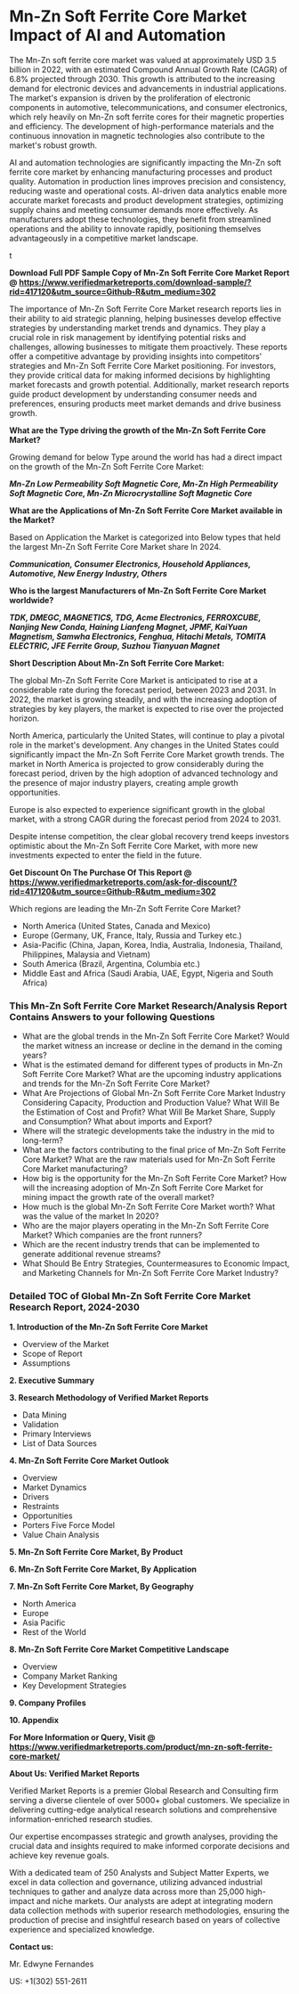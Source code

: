 <meta name="title" content="Global Mn-Zn Soft Ferrite Core Market Impact of AI and Automation"><meta name="description" content="The Mn-Zn soft ferrite core market was valued at approximately USD 3.5 billion in 2022, with an estimated Compound Annual Growth Rate (CAGR) of 6.8% projected through "><meta name="title" content="Mn-Zn Soft Ferrite Core Market Size, Share, Scope, Trends, Growth, Opportunities, Analysis, Forecast"><h1>Mn-Zn Soft Ferrite Core Market Impact of AI and Automation</h1><p>The Mn-Zn soft ferrite core market was valued at approximately USD 3.5 billion in 2022, with an estimated Compound Annual Growth Rate (CAGR) of 6.8% projected through 2030. This growth is attributed to the increasing demand for electronic devices and advancements in industrial applications. The market's expansion is driven by the proliferation of electronic components in automotive, telecommunications, and consumer electronics, which rely heavily on Mn-Zn soft ferrite cores for their magnetic properties and efficiency. The development of high-performance materials and the continuous innovation in magnetic technologies also contribute to the market's robust growth.</p><p>AI and automation technologies are significantly impacting the Mn-Zn soft ferrite core market by enhancing manufacturing processes and product quality. Automation in production lines improves precision and consistency, reducing waste and operational costs. AI-driven data analytics enable more accurate market forecasts and product development strategies, optimizing supply chains and meeting consumer demands more effectively. As manufacturers adopt these technologies, they benefit from streamlined operations and the ability to innovate rapidly, positioning themselves advantageously in a competitive market landscape.</p>t</p><p id="" class=""><strong>Download Full PDF Sample Copy of Mn-Zn Soft Ferrite Core Market Report @ <a href="https://www.verifiedmarketreports.com/download-sample/?rid=417120&utm_source=Github-R&utm_medium=302" target="_blank">https://www.verifiedmarketreports.com/download-sample/?rid=417120&utm_source=Github-R&utm_medium=302</a></strong></p><p>The importance of&nbsp;Mn-Zn Soft Ferrite Core Market research reports lies in their ability to aid strategic planning, helping businesses develop effective strategies by understanding market trends and dynamics. They play a crucial role in risk management by identifying potential risks and challenges, allowing businesses to mitigate them proactively. These reports offer a competitive advantage by providing insights into competitors' strategies and Mn-Zn Soft Ferrite Core Market positioning. For investors, they provide critical data for making informed decisions by highlighting market forecasts and growth potential. Additionally, market research reports guide product development by understanding consumer needs and preferences, ensuring products meet market demands and drive business growth.</p><p><strong>What are the&nbsp;Type driving the growth of the Mn-Zn Soft Ferrite Core Market?</strong></p><p id="" class="">Growing demand for below Type around the world has had a direct impact on the growth of the Mn-Zn Soft Ferrite Core Market:</p><em><strong>Mn-Zn Low Permeability Soft Magnetic Core, Mn-Zn High Permeability Soft Magnetic Core, Mn-Zn Microcrystalline Soft Magnetic Core</strong></em></p><strong>What are the&nbsp;Applications&nbsp;of Mn-Zn Soft Ferrite Core Market available in the Market?</strong></p><p id="" class="">Based on Application the Market is categorized into Below types that held the largest Mn-Zn Soft Ferrite Core Market share In 2024.</p><em><strong>Communication, Consumer Electronics, Household Appliances, Automotive, New Energy Industry, Others</strong></em></p><strong>Who is the largest Manufacturers of Mn-Zn Soft Ferrite Core Market worldwide?</strong></p><p><em><strong>TDK, DMEGC, MAGNETICS, TDG, Acme Electronics, FERROXCUBE, Nanjing New Conda, Haining Lianfeng Magnet, JPMF, KaiYuan Magnetism, Samwha Electronics, Fenghua, Hitachi Metals, TOMITA ELECTRIC, JFE Ferrite Group, Suzhou Tianyuan Magnet</strong></em></p><p id="" class=""><strong>Short Description About Mn-Zn Soft Ferrite Core Market:</strong></p><p>The global Mn-Zn Soft Ferrite Core Market is anticipated to rise at a considerable rate during the forecast period, between 2023 and 2031. In 2022, the market is growing steadily, and with the increasing adoption of strategies by key players, the market is expected to rise over the projected horizon.</p><p>North America, particularly the United States, will continue to play a pivotal role in the market's development. Any changes in the United States could significantly impact the Mn-Zn Soft Ferrite Core Market growth trends. The market in North America is projected to grow considerably during the forecast period, driven by the high adoption of advanced technology and the presence of major industry players, creating ample growth opportunities.</p><p>Europe is also expected to experience significant growth in the global market, with a strong CAGR during the forecast period from 2024 to 2031.</p><p>Despite intense competition, the clear global recovery trend keeps investors optimistic about the Mn-Zn Soft Ferrite Core Market, with more new investments expected to enter the field in the future.</p><p id="" class=""><strong>Get Discount On The Purchase Of This Report @ <a href="https://www.verifiedmarketreports.com/ask-for-discount/?rid=417120&utm_source=Github-R&utm_medium=302" target="_blank">https://www.verifiedmarketreports.com/ask-for-discount/?rid=417120&utm_source=Github-R&utm_medium=302</a></strong></p>Which regions are leading the Mn-Zn Soft Ferrite Core Market?</p><ul><li>North America (United States, Canada and Mexico)</li><li>Europe (Germany, UK, France, Italy, Russia and Turkey etc.)</li><li>Asia-Pacific (China, Japan, Korea, India, Australia, Indonesia, Thailand, Philippines, Malaysia and Vietnam)</li><li>South America (Brazil, Argentina, Columbia etc.)</li><li>Middle East and Africa (Saudi Arabia, UAE, Egypt, Nigeria and South Africa)</li></ul><h3 id="" class="">This Mn-Zn Soft Ferrite Core Market Research/Analysis Report Contains Answers to your following Questions</h3><ul><li>What are the global trends in the Mn-Zn Soft Ferrite Core Market? Would the market witness an increase or decline in the demand in the coming years?</li><li>What is the estimated demand for different types of products in Mn-Zn Soft Ferrite Core Market? What are the upcoming industry applications and trends for the Mn-Zn Soft Ferrite Core Market?</li><li>What Are Projections of Global Mn-Zn Soft Ferrite Core Market Industry Considering Capacity, Production and Production Value? What Will Be the Estimation of Cost and Profit? What Will Be Market Share, Supply and Consumption? What about imports and Export?</li><li>Where will the strategic developments take the industry in the mid to long-term?</li><li>What are the factors contributing to the final price of Mn-Zn Soft Ferrite Core Market? What are the raw materials used for Mn-Zn Soft Ferrite Core Market manufacturing?</li><li>How big is the opportunity for the Mn-Zn Soft Ferrite Core Market? How will the increasing adoption of Mn-Zn Soft Ferrite Core Market for mining impact the growth rate of the overall market?</li><li>How much is the global Mn-Zn Soft Ferrite Core Market worth? What was the value of the market In 2020?</li><li>Who are the major players operating in the Mn-Zn Soft Ferrite Core Market? Which companies are the front runners?</li><li>Which are the recent industry trends that can be implemented to generate additional revenue streams?</li><li>What Should Be Entry Strategies, Countermeasures to Economic Impact, and Marketing Channels for Mn-Zn Soft Ferrite Core Market Industry?</li></ul><h3 id="" class="">Detailed TOC of Global Mn-Zn Soft Ferrite Core Market Research Report, 2024-2030</h3><p id="" class=""><strong>1. Introduction of the Mn-Zn Soft Ferrite Core Market</strong></p><ul><li>Overview of the Market</li><li>Scope of Report</li><li>Assumptions</li></ul><p id="" class=""><strong>2. Executive Summary</strong></p><p id="" class=""><strong>3. Research Methodology of Verified Market Reports</strong></p><ul><li>Data Mining</li><li>Validation</li><li>Primary Interviews</li><li>List of Data Sources</li></ul><p id="" class=""><strong>4. Mn-Zn Soft Ferrite Core Market Outlook</strong></p><ul><li>Overview</li><li>Market Dynamics</li><li>Drivers</li><li>Restraints</li><li>Opportunities</li><li>Porters Five Force Model</li><li>Value Chain Analysis</li></ul><p id="" class=""><strong>5. Mn-Zn Soft Ferrite Core Market, By Product</strong></p><p id="" class=""><strong>6. Mn-Zn Soft Ferrite Core Market, By Application</strong></p><p id="" class=""><strong>7. Mn-Zn Soft Ferrite Core Market, By Geography</strong></p><ul><li>North America</li><li>Europe</li><li>Asia Pacific</li><li>Rest of the World</li></ul><p id="" class=""><strong>8. Mn-Zn Soft Ferrite Core Market Competitive Landscape</strong></p><ul><li>Overview</li><li>Company Market Ranking</li><li>Key Development Strategies</li></ul><p id="" class=""><strong>9. Company Profiles</strong></p><p id="" class=""><strong>10. Appendix</strong></p><p id="" class=""><strong>For More Information or Query, Visit @ <a href="https://www.verifiedmarketreports.com/product/mn-zn-soft-ferrite-core-market/" target="_blank">https://www.verifiedmarketreports.com/product/mn-zn-soft-ferrite-core-market/</a></strong></p><p id="" class=""><strong>About Us: Verified Market Reports</strong></p><p id="" class="">Verified Market Reports is a premier Global Research and Consulting firm serving a diverse clientele of over 5000+ global customers. We specialize in delivering cutting-edge analytical research solutions and comprehensive information-enriched research studies.</p><p id="" class="">Our expertise encompasses strategic and growth analyses, providing the crucial data and insights required to make informed corporate decisions and achieve key revenue goals.</p><p id="" class="">With a dedicated team of 250 Analysts and Subject Matter Experts, we excel in data collection and governance, utilizing advanced industrial techniques to gather and analyze data across more than 25,000 high-impact and niche markets. Our analysts are adept at integrating modern data collection methods with superior research methodologies, ensuring the production of precise and insightful research based on years of collective experience and specialized knowledge.</p><p id="" class=""><strong>Contact us:</strong></p><p id="" class="">Mr. Edwyne Fernandes</p><p id="" class="">US: +1(302) 551-2611</p>